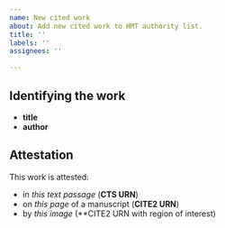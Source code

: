 ```yaml
---
name: New cited work
about: Add new cited work to HMT authority list.
title: ''
labels: ''
assignees: ''

---
```


## Identifying the work

-  **title**
-  **author**

## Attestation

This work is attested:

-  in *this text passage* (**CTS URN**)
- on *this page* of a manuscript (**CITE2 URN**)
-  by *this image* (**CITE2 URN with region of interest)
